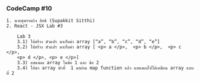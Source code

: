 ### CodeCamp #10
    1. นายสุพรรคกิจ สิทธิ (Supakkit Sitthi)
    2. React - JSX Lab #3

        Lab 3
        3.1) ให้สร้าง ตัวแปร มาเก็บค่า array [“a”, “b”, “c”, “d”, “e”] 
        3.2) ให้สร้าง ตัวแปร มาเก็บค่า array [ <p> a </p>,  <p> b </p>,  <p> c </p>, 
        <p> d </p>, <p> e </p>] 
        3.3) แสดงผล array ในข้อ 1 และ ข้อ 2
        3.4) ให้นำ array ตัวที่  1 มาผ่าน map function แล้ว แสดงผลให้ได้เหมือน array แบบที่ 2


     

